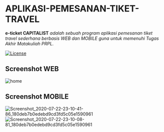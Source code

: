 # APLIKASI-PEMESANAN-TIKET-TRAVEL
**e-ticket CAPITALIST** _adalah sebuah program aplikasi pemesanan tiket travel sederhana berbasis WEB dan MOBILE guna untuk memenuhi Tugas Akhir Matakuliah PRPL._

[![License](http://img.shields.io/:license-mit-blue.svg)](http://doge.mit-license.org)

## Screenshot WEB
![home](https://user-images.githubusercontent.com/58907747/88258100-84761980-cce9-11ea-9574-d8ae4df43d2b.png)

## Screenshot MOBILE
![Screenshot_2020-07-22-23-10-41-86_180deb7b0edebd9cd3fd5c05e1590961](https://user-images.githubusercontent.com/58907747/88258248-e3d42980-cce9-11ea-9cc9-9efc3b899c3a.jpg)
![Screenshot_2020-07-22-23-10-08-81_180deb7b0edebd9cd3fd5c05e1590961](https://user-images.githubusercontent.com/58907747/88258192-c69f5b00-cce9-11ea-9df5-05146a61c2b1.jpg)

